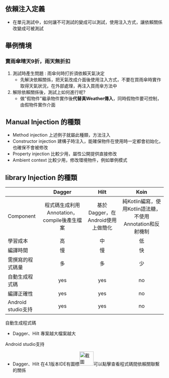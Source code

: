 ## 依賴注入定義
- 在單元測試中，如何讓不可測試的變成可以測試，使用注入方式，讓依賴關係改變成可被測試

## 舉例情境
### 賣雨傘晴天9折，雨天無折扣
1. 測試時產生問題 : 雨傘何時打折須依賴天氣決定
    - 先解決依賴關係，把天氣改成介面後使用注入方式，不要在買雨傘時實作取得天氣狀況，在外部處理，再注入買雨傘方法中
2. 解除依賴關係後，測試上如何進行呢?
    - 做"假物件"繼承物件實作後**代替真Weather傳入**，同時假物件要可控制，由假物件實作介面

## Ｍanual Injection 的種類
- Method injection  上述例子就屬此種類，方法注入
- Constructor injection 建構子時注入，能確保物件在使用時一定都會初始化，也確保不會被修改
- Property injection 比較少用，屬性公開提供直接修改
- Ambient context  比較少用，修改環境物件，例如單例模式

## library Injection 的種類
|                    | Dagger        | Hilt          | Koin          |
| -------------      | :---:  | :---:  | :---:  |
| Component          | 程式碼生成利用Annotation，compile後產生檔案 | 基於Dagger，在Android使用上做簡化 | 純Kotlin編寫，使用Kotlin語法糖，不使用Annotation和反射機制    |
| 學習成本            | 高 | 中 | 低|
| 編譯時間            | 慢  | 慢  | 快 |
| 需撰寫的程式碼量     | 多 | 多 | 少 |
| 自動生成程式碼       | yes  | yes  | no  |
| 編譯正確性          | yes  | yes  | no  |
| Android studio支持 | yes  | yes  | no  |

自動生成程式碼 
  - Dagger、Hilt 專案越大檔案越大

Android studio支持 
  - Dagger、Hilt 在4.1版本IDE有圖標<img width="45" alt="截圖 2024-01-28 下午3 15 35" src="https://github.com/Quuanna/DependencyInjectionExercise/assets/36694083/ac8ace4a-af02-4ab0-a808-1a5a092290ac">可以點擊查看程式碼間依賴關聯繫的關係
